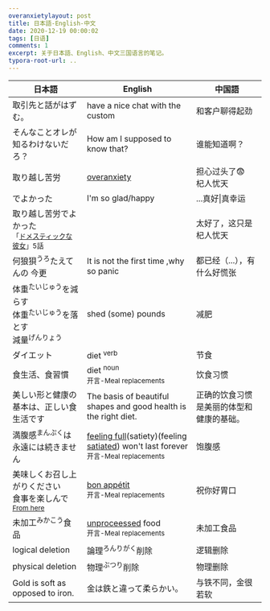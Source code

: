 ```yaml
---
overanxietylayout: post
title: 日本語-English-中文
date: 2020-12-19 00:00:02
tags: [日语]
comments: 1
excerpt: 关于日本語、English、中文三国语言的笔记。
typora-root-url: ..
---
```


| 日本語                                                       | English                                                      | 中国語                                   |
| ------------------------------------------------------------ | ------------------------------------------------------------ | ---------------------------------------- |
| 取引先と話がはずむ。                                         | have a nice chat with the custom                             | 和客户聊得起劲                           |
| そんなことオレが知るわけないだろ？                           | How am I supposed to know that?                              | 谁能知道啊？                             |
| 取り越し苦労                                                 | [overanxiety](https://www.merriam-webster.com/dictionary/overanxiety) | 担心过头了😨<br />杞人忧天                |
| でよかった                                                   | I'm so glad/happy                                            | ...真好\|真幸运                          |
| 取り越し苦労でよかった<br /><sub>「[ドメスティックな彼女](https://www.netflix.com/title/81329523)」5話</sub> |                                                              | 太好了，这只是杞人忧天                   |
| 何狼狽<sup>うろ</sup>たえてんの 今更                         | It is not the first time ,why so panic                       | 都已经（...），有什么好慌张              |
| 体重<sup>たいじゅう</sup>を減らす<br />体重<sup>たいじゅう</sup>を落とす<br />減量<sup>げんりょう</sup> | shed (some) pounds                                           | 减肥                                     |
| ダイエット                                                   | diet <sup>verb</sup>                                         | 节食                                     |
| 食生活、食習慣                                               | diet <sup>noun</sup><br /><sub>开言-Meal replacements</sub>  | 饮食习惯                                 |
| 美しい形と健康の基本は、正しい食生活です                     | The basis of beautiful shapes and good health is the right diet. | 正确的饮食习惯是美丽的体型和健康的基础。 |
| 満腹感<sup>まんぷく</sup>は永遠には続きません                | <u>feeling full</u>(satiety)(feeling [satiated](https://dictionary.cambridge.org/dictionary/english/satiate)) won't last forever<br /><sub>开言-Meal replacements</sub> | 饱腹感                                   |
| 美味しくお召し上がりください<br />食事を楽しんで<br /><sub>[From here](https://www.bel2.jp/home/french/1.html#:~:text=%E3%81%A4%E3%81%BE%E3%82%8A%E2%80%9Cbon%20app%C3%A9tit%E2%80%9D%E3%81%AF%E3%80%8C%E3%83%9C%E3%83%8A%E3%83%9A%E3%83%86%E3%82%A3%E3%80%8D%E3%81%A8%E8%AA%AD%E3%81%BF%E3%81%BE%E3%81%99%E3%80%82&text=%E4%BB%8A%E5%9B%9E%E3%81%AE%E2%80%9Cbon%20app%C3%A9tit%E2%80%9D%E3%81%AE,%E8%89%AF%E3%81%84%E9%A3%9F%E6%AC%B2%E3%82%92%E3%80%8D%E3%81%A8%E3%81%AA%E3%82%8A%E3%81%BE%E3%81%99%E3%80%82)</sub> | [bon appétit](https://dictionary.cambridge.org/zhs/%E8%AF%8D%E5%85%B8/%E8%8B%B1%E8%AF%AD-%E6%B1%89%E8%AF%AD-%E7%B9%81%E4%BD%93/bon-appetit?q=bon+app%C3%A9tit)<br /><sub>开言-Meal replacements</sub> | 祝你好胃口                               |
| 未加工<sup>みかこう</sup>食品                                | [unproceessed](https://www.merriam-webster.com/dictionary/unprocessed) food<br /><sub>开言-Meal replacements</sub> | 未加工食品                               |
| logical deletion                                             | 論理<sup>ろんりがく</sup>削除                                | 逻辑删除                                 |
| physical deletion                                            | 物理<sup>ぶつり</sup>削除                                    | 物理删除                                 |
| Gold is soft as opposed to iron.                             | 金は鉄と違って柔らかい。                                     | 与铁不同，金很若软                       |

